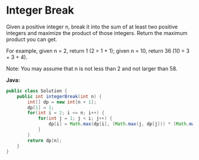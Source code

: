 # Integer Break

Given a positive integer n, break it into the sum of at least two positive integers and maximize the product of those integers. Return the maximum product you can get.

For example, given n = 2, return 1 (2 = 1 + 1); given n = 10, return 36 (10 = 3 + 3 + 4).

Note: You may assume that n is not less than 2 and not larger than 58.

**Java:**
```java
public class Solution {
    public int integerBreak(int n) {
        int[] dp = new int[n + 1];
        dp[1] = 1;
        for(int i = 2; i <= n; i++) {
            for(int j = 1; j < i; j++) {
                dp[i] = Math.max(dp[i], (Math.max(j, dp[j])) * (Math.max(i - j, dp[i - j])));
            }
        }
        return dp[n];
    }
}
```

